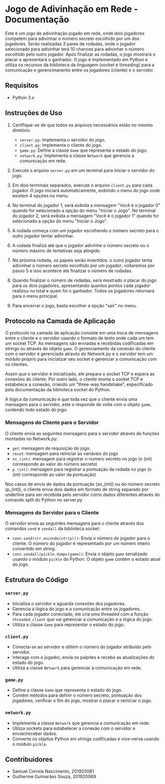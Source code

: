 # Jogo de Adivinhação em Rede - Documentação

Este é um jogo de adivinhação jogado em rede, onde dois jogadores competem para adivinhar o número secreto escolhido por um dos jogadores. Serão realizadas 3 pares de rodadas, onde o jogador selecionado para adivinhar terá 10 chances para adivinhar o número escolhido pelo outro jogador. Após finalizar as rodadas, o jogo mostrará o placar e apresentará o ganhador. O jogo é implementado em Python e utiliza os recursos da biblioteca da linguagem (socket e threading) para a comunicação e gerencimanento entre os jogadores (cliente) e o servidor.

## Requisitos

- Python 3.x

## Instruções de Uso

1. Certifique-se de que todos os arquivos necessários estão no mesmo diretório:
   - `server.py`: Implementa o servidor do jogo.
   - `client.py`: Implementa o cliente do jogo.
   - `game.py`: Define a classe `Game` que representa o estado do jogo.
   - `network.py`: Implementa a classe `Network` que gerencia a comunicação em rede.

2. Execute o arquivo `server.py` em um terminal para iniciar o servidor do jogo.

3. Em dois terminais separados, execute o arquivo `client.py` para cada jogador. O jogo iniciará automaticamente, exibindo o menu do jogo onde existem 4 opções no menu. 

4. No terminal do jogador 1, será exibida a mensagem "Você é o jogador 0" quando for selecionado a opção do menu "Iniciar o Jogo". No terminal do jogador 2, será exibida a mensagem "Você é o jogador 1" quando for selecionado a opção do menu "Iniciar o Jogo".

5. A rodada começa com um jogador escolhendo o número secreto para o outro jogador tentar adivinhar. 

6. A rodada finaliza até que o jogador adivinhe o número secreto ou o número máximo de tentativas seja atingido. 

7. Na próxima rodada, os papeis serão invertidos: o outro jogador tenta adivinhar o número secreto escolhido por um jogador; voltaremos por passo 5 e isso acontece até finalizar o número de rodadas. 

8. Quando finalizar o número de rodadas, será mostrado o placar do jogo para os dois jogadores, apresentando quantos pontos cada jogador realizou no total e quem foi o ganhador. Todos os jogadores retornará para o menu principal.

9. Para encerrar o jogo, basta escolher a opção "sair" no menu.

## Protocolo na Camada de Aplicação

O protocolo na camada de aplicação consiste em uma troca de mensagens entre o cliente e o servidor usando o formato de texto onde cada um tem um socket TCP. As mensagens são enviadas e recebidas codificadas em strings ou através do objeto `game`. O gerenciamento da conexão do cliente com o servidor é gerenciado através do Network.py e o servidor tem um módulo próprio para inicializar seu socket e gerenciar a comunicação com os clientes. 

Assim que o servidor é inicializado, ele prepara o socket TCP e espera as conexões do cliente. Por outro lado, o cliente monta o socket TCP e estabelece a conexão, criando um "three-way handshake", especificado pela documentação da biblioteca socket do Python. 

A lógica da comunicação é que toda vez que o cliente envia uma mensagem para o servidor, este o responde de volta com o objeto `game`, contendo todo estado do jogo. 

### Mensagens do Cliente para o Servidor

O cliente envia as seguintes mensagens para o servidor através de funções montadas no Network.py:

- `get`: mensagem de requisição do jogo.
- `reset`: mensagem para reiniciar as variáveis do jogo
- `sn_(int)`: mensagem para registrar o numero secreto no jogo (o (int) corresponde ao valor do número secreto)
- `p_(int)`: mensagem para registrar a pontuação da rodada no jogo (o (int) corresponde ao valor da pontuação)

Nos casos de envio de dados da pontuação (sn_(int)) ou do número secreto (p_(int)), o cliente envia dois dados em formato de string separado por underline para ser recebida pelo servidor como dados diferentes através do comando split do Python no server.py

### Mensagens do Servidor para o Cliente

O servidor envia as seguintes mensagens para o cliente através dos comandos `send` e `sendall` da biblioteca socket:

- `conn.send(str.enconde(str(p)))`: Envia o número do jogador para o cliente. O número do jogador é representado por um número inteiro convertido em string.
- `conn.sendall(pickle.dumps(game))`: Envia o objeto `game` serializado usando o módulo `pickle` do Python. O objeto `game` contém o estado atual do jogo.

## Estrutura do Código

### `server.py`

- Inicializa o servidor e aguarda conexões dos jogadores.
- Gerencia a lógica do jogo e a comunicação entre os jogadores.
- Para cada jogador conectado, ele cria uma threaded com a função `threaded_client` que vai gerenciar a comunicação e a lógica do jogo. 
- Utiliza a classe `Game` para representar o estado do jogo.

### `client.py`

- Conecta-se ao servidor e obtém o número do jogador atribuído pelo servidor.
- Interage com o jogador, envia os palpites e recebe as atualizações do estado do jogo.
- Utiliza a classe `Network` para gerenciar a comunicação em rede.

### `game.py`

- Define a classe `Game` que representa o estado do jogo.
- Contém métodos para definir o número secreto, pontuação dos jogadores, verificar o fim do jogo, mostrar o placar e reiniciar o jogo.

### `network.py`

- Implementa a classe `Network` que gerencia a comunicação em rede.
- Utiliza sockets para estabelecer a conexão com o servidor e enviar/receber dados.
- Converte os objetos Python em strings codificadas e vice-versa usando o módulo `pickle`.

## Contribuidores

- Samuel Correia Nascimento, 201920081
- Guilherme Guimarães Souza, 201920069
